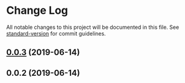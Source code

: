 # Change Log

All notable changes to this project will be documented in this file. See [standard-version](https://github.com/conventional-changelog/standard-version) for commit guidelines.

<a name="0.0.3"></a>
## [0.0.3](https://github.com/Nelayah/portIsOccupied/compare/v0.0.2...v0.0.3) (2019-06-14)



<a name="0.0.2"></a>
## 0.0.2 (2019-06-14)
